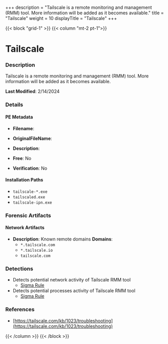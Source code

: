 +++
description = "Tailscale is a remote monitoring and management (RMM) tool. More information will be added as it becomes available."
title = "Tailscale"
weight = 10
displayTitle = "Tailscale"
+++


{{< block "grid-1" >}}
{{< column "mt-2 pt-1">}}

# Tailscale


### Description

Tailscale is a remote monitoring and management (RMM) tool. More information will be added as it becomes available.



**Last Modified**: 2/14/2024

### Details


#### PE Metadata
- **Filename**: 
- **OriginalFileName**: 
- **Description**: 


- **Free**: No

- **Verification**: No




#### Installation Paths
- `tailscale-*.exe`
- `tailscaled.exe`
- `tailscale-ipn.exe`

### Forensic Artifacts




#### Network Artifacts
- **Description**: Known remote domains  **Domains**:
    - `*.tailscale.com`
    - `*.tailscale.io`
    - `tailscale.com`


### Detections
- Detects potential network activity of Tailscale RMM tool
  - [Sigma Rule](https://github.com/magicsword-io/LOLRMM/blob/main/detections/sigma/tailscale_network_sigma.yml)
- Detects potential processes activity of Tailscale RMM tool
  - [Sigma Rule](https://github.com/magicsword-io/LOLRMM/blob/main/detections/sigma/tailscale_processes_sigma.yml)

### References
- [https://tailscale.com/kb/1023/troubleshooting](https://tailscale.com/kb/1023/troubleshooting)



{{< /column >}}
{{< /block >}}
